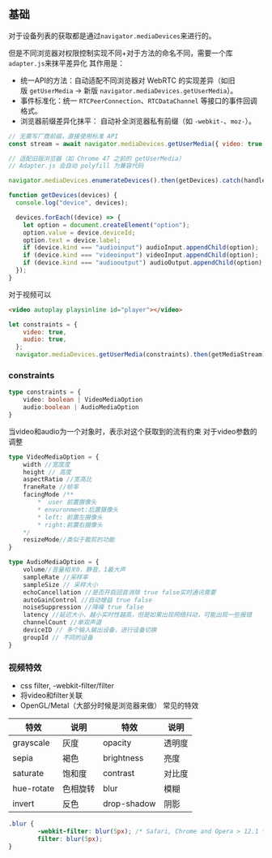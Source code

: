 ## 基础

对于设备列表的获取都是通过`navigator.mediaDevices`来进行的。

但是不同浏览器对权限控制实现不同+对于方法的命名不同，需要一个库`adapter.js`来抹平差异化
其作用是：
- 统一API的方法：自动适配不同浏览器对 WebRTC 的实现差异（如旧版 `getUserMedia` → 新版 `navigator.mediaDevices.getUserMedia`）。
- 事件标准化：统一 `RTCPeerConnection`、`RTCDataChannel` 等接口的事件回调格式。
- 浏览器前缀差异化抹平： 自动补全浏览器私有前缀（如 `-webkit-`、`moz-`）。

```javascript
// 无需写厂商前缀，直接使用标准 API
const stream = await navigator.mediaDevices.getUserMedia({ video: true });

// 适配旧版浏览器（如 Chrome 47 之前的 getUserMedia）
// Adapter.js 会自动 polyfill 为兼容代码
```


```js
navigator.mediaDevices.enumerateDevices().then(getDevices).catch(handleError);

function getDevices(devices) {
  console.log("device", devices);

  devices.forEach((device) => {
    let option = document.createElement("option");
    option.value = device.deviceId;
    option.text = device.label;
    if (device.kind === "audioinput") audioInput.appendChild(option);
    if (device.kind === "videoinput") videoInput.appendChild(option);
    if (device.kind === "audiooutput") audioOutput.appendChild(option);
  });
}
```

对于视频可以
```html
<video autoplay playsinline id="player"></video>
```
```js
let constraints = {
    video: true,
    audio: true,
  };
  navigator.mediaDevices.getUserMedia(constraints).then(getMediaStream).catch();
```

### constraints
```ts
type constraints = {
	video: boolean | VideoMediaOption
	audio:boolean | AudioMediaOption
}
```

当video和audio为一个对象时，表示对这个获取到的流有约束
对于video参数的调整
```ts
type VideoMediaOption = {
	width //宽度度
	height // 高度
	aspectRatio //宽高比
	franeRate //帧率
	facingMode /**
		*  user 前置摄像头
		* envuronment:后置摄像头
		* left: 前置左摄像头
		* right:前置右摄像头
	*/
	resizeMode//类似于裁剪的功能
}
```

```ts
type AudioMediaOption = {
	volume//音量相关0，静音，1最大声
	sampleRate //采样率
	sampleSize // 采样大小
	echoCancellation //是否开启回音消除 true false实时通讯需要
	autoGainControl //自动增益 true false
	noiseSuppression //降噪 true false
	latency //延迟大小，越小实时性越高，但是如果出现网络抖动，可能出现一些报错
	channelCount //单双声道
	deviceID // 多个输入输出设备，进行设备切换
	groupId // 不同的设备
}
```


### 视频特效
- css filter, -webkit-filter/filter
- 将video和filter关联
- OpenGL/Metal（大部分时候是浏览器来做）
常见的特效

| 特效         | 说明   | 特效          | 说明  |
| ---------- | ---- | ----------- | --- |
| grayscale  | 灰度   | opacity     | 透明度 |
| sepia      | 褐色   | brightness  | 亮度  |
| saturate   | 饱和度  | contrast    | 对比度 |
| hue-rotate | 色相旋转 | blur        | 模糊  |
| invert     | 反色   | drop-shadow | 阴影  |
```css
.blur {
        -webkit-filter: blur(5px); /* Safari, Chrome and Opera > 12.1 */
        filter: blur(5px);
}
```
